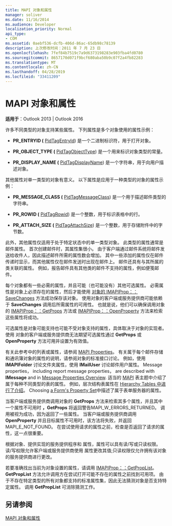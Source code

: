 ```yaml
---
title: MAPI 对象和属性
manager: soliver
ms.date: 11/16/2014
ms.audience: Developer
localization_priority: Normal
api_type:
- COM
ms.assetid: 0aebf536-dcfb-406d-86ac-65db98c78139
description: 上次修改时间：2011 年 7 月 23 日
ms.openlocfilehash: 7fef84b7519c7a9d6373198283e903fba4fd0780
ms.sourcegitcommit: 8657170d071f9bcf680aba50b9c07f2a4fb82283
ms.translationtype: MT
ms.contentlocale: zh-CN
ms.lasthandoff: 04/28/2019
ms.locfileid: "33411209"
---
```

# <a name="mapi-objects-and-properties"></a>MAPI 对象和属性

  
  
**适用于**：Outlook 2013 | Outlook 2016 
  
许多不同类型的对象支持某些属性。 下列属性是多个对象使用的属性示例：
  
- **PR_ENTRYID (** [PidTagEntryId](pidtagentryid-canonical-property.md)) 是一个二进制标识符，用于打开对象。
    
- **PR_OBJECT_TYPE (** [PidTagObjectType](pidtagobjecttype-canonical-property.md)) 是一个用来标识对象类型的常量。
    
- **PR_DISPLAY_NAME (** [PidTagDisplayName](pidtagdisplayname-canonical-property.md)) 是一个字符串，用于向用户描述对象。
    
其他属性对单一类型的对象有意义。 以下属性是应用于一种类型的对象的属性示例：
  
- **PR_MESSAGE_CLASS (** [PidTagMessageClass](pidtagmessageclass-canonical-property.md)) 是一个用于描述邮件类型的字符串。
    
- **PR_ROWID (** [PidTagRowid](pidtagrowid-canonical-property.md)) 是一个整数，用于标识表格中的行。
    
- **PR_ATTACH_SIZE (** [PidTagAttachSize](pidtagattachsize-canonical-property.md)) 是一个整数，用于存储附件中的字节数。
    
此外，其他属性仅适用于处于特定状态中的单一类型对象。 此类型的属性通常是邮件属性。 首次创建邮件时，其属性集很小。 由于客户端通过邮件系统将邮件发送给收件人，因此描述邮件所需的属性数会增加。 其中一些添加的属性仅在邮件传递时显示，而其他属性仅在邮件发送时出现在邮件上。 邮件还具有与其所属的类关联的属性。 例如，报告邮件具有其他类的邮件不支持的属性，例如便笺邮件。 
  
每个对象都有一些必需的属性，并且可能（也可能没有）其他可选属性。 必需属性是对象上必须存在的属性，然后才能使用 [对象的 IMAPIProp：：SaveChanges](imapiprop-savechanges.md) 方法成功保存该对象。 使用对象的客户端或服务提供商可能依赖于 **SaveChanges** 调用后所需属性的可用性。 也就是说，他们可以确保调用对象的 [IMAPIProp：：GetProps](imapiprop-getprops.md) 方法或 [IMAPIProp：：OpenProperty](imapiprop-openproperty.md) 方法来检索这些属性将成功。 
  
可选属性是对象可能支持也可能不受对象支持的属性，具体取决于对象的实现者。 使用 对象的客户端或服务提供商无法期望可选属性通过 **GetProps** 或 **OpenProperty** 方法可用并设置为有效值。 
  
有关此参考中的列表或属性，请参阅 [MAPI Properties](mapi-properties.md)。 有关属于每个邮件存储和通讯簿对象的属性的说明，请参阅对象的标准接口讨论。 例如，使用 **IMAPIFolder** 讨论文件夹属性，使用 **IMailUser** 讨论邮件用户属性。 Message properties， including report message properties， are described with **IMessage** and in [Message Properties Overview](message-properties-overview.md). 适当的 [MAPI](mapi-tables.md) 表主题中介绍了属于每种不同类型的表的属性。 例如，层次结构表属性在 [Hierarchy Tables 中进行了介绍](hierarchy-tables.md)。 Choosing [a Form's Property Set](choosing-a-form-s-property-set.md)中描述了属于表单服务器的属性。
  
当客户端或服务提供商调用对象的 **GetProps** 方法来检索其多个属性，并且其中一个属性不可用时 **，GetProps** 将返回警告MAPI_W_ERRORS_RETURNED。 调用被视为成功，因为返回了一些属性。 当客户端或服务提供商调用 **OpenProperty** 并且目标属性不可用时，该方法将失败，并返回MAPI_E_NOT_FOUND。 在尝试使用请求的属性之前，检查是否返回了请求的属性，这一点很重要。 
  
根据对象、提供实现的服务提供程序和 属性，属性可以具有读/写或只读权限。 读/写权限允许客户端或服务提供商使用 属性更改其值;只读权限仅允许拥有该对象的服务提供商进行更改。 
  
若要准确找出当前为对象设置的属性，请调用 [IMAPIProp：：GetPropList](imapiprop-getproplist.md)。 **GetPropList** 方法允许调用方在尝试打开可能不存在的属性之前找到可用项。 由于不存在特定类型的所有对象都支持的标准属性集，因此无法猜测对象是否支持特定属性。 调用 **GetPropList** 可消除猜测工作。 
  
## <a name="see-also"></a>另请参阅



[MAPI 对象和属性](mapi-objects-and-properties.md)


